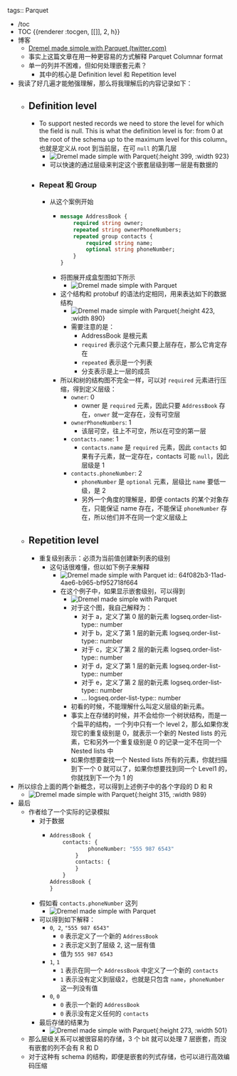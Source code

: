tags:: Parquet

- /toc
- TOC {{renderer :tocgen, [[]], 2, h}}
- 博客
	- [Dremel made simple with Parquet (twitter.com)](https://blog.twitter.com/engineering/en_us/a/2013/dremel-made-simple-with-parquet)
	- 事实上这篇文章在用一种更容易的方式解释 Parquet Columnar format
	- 单一的列并不困难，但如何处理嵌套元素？
		- 其中的核心是 Definition level 和 Repetition level
- 我读了好几遍才能勉强理解，那么将我理解后的内容记录如下：
	- ## Definition level
		- To support nested records we need to store the level for which the field is null. This is what the definition level is for: from 0 at the root of the schema up to the maximum level for this column。也就是定义从 root 到当前层，在可 `null`  的第几层
			- ![Dremel made simple with Parquet](https://cdn.cms-twdigitalassets.com/content/dam/blog-twitter/archive/dremel_made_simplewithparquet103.thumb.1280.1280.png){:height 399, :width 923}
			- 可以快速的通过层级来判定这个嵌套层级到哪一层是有数据的
		- ### Repeat 和 Group
			- 从这个案例开始
				- ``` protobuf
				  message AddressBook {
				      required string owner;
				      repeated string ownerPhoneNumbers;
				      repeated group contacts {
				          required string name;
				          optional string phoneNumber;
				      }
				  }
				  ```
				- 将图展开成盒型图如下所示
					- ![Dremel made simple with Parquet](https://cdn.cms-twdigitalassets.com/content/dam/blog-twitter/archive/dremel_made_simplewithparquet101.thumb.1280.1280.png)
				- 这个结构和 protobuf 的语法约定相同，用来表达如下的数据结构
					- ![Dremel made simple with Parquet](https://cdn.cms-twdigitalassets.com/content/dam/blog-twitter/archive/dremel_made_simplewithparquet100.thumb.1280.1280.png){:height 423, :width 890}
					- 需要注意的是：
						- AddressBook 是根元素
						- `required` 表示这个元素只要上层存在，那么它肯定存在
						- `repeated` 表示是一个列表
						- 分支表示是上一层的成员
				- 所以和树的结构图不完全一样，可以对 `required` 元素进行压缩，得到定义层级：
					- `owner`: 0
						- owner 是 `required` 元素，因此只要 `AddressBook` 存在，`onwer` 就一定存在，没有可空层
					- `ownerPhoneNumbers`: 1
						- 该层可空，往上不可空，所以在可空的第一层
					- `contacts.name`: 1
						- `contacts.name` 是 `required` 元素，因此 `contacts` 如果有子元素，就一定存在，contacts 可能 `null`，因此层级是 1
					- `contacts.phoneNumber`: 2
						- `phoneNumber` 是 `optional` 元素，层级比 `name` 要低一级，是 2
						- 另外一个角度的理解是，即便 contacts 的某个对象存在，只能保证 name 存在，不能保证 `phoneNumber` 存在，所以他们并不在同一个定义层级上
	- ## Repetition level
		- 重复级别表示：必须为当前值创建新列表的级别
			- 这句话很难懂，但以如下例子来解释
				- ![Dremel made simple with Parquet](https://cdn.cms-twdigitalassets.com/content/dam/blog-twitter/archive/dremel_made_simplewithparquet105.thumb.1280.1280.png)
				  id:: 64f082b3-11ad-4ae6-b965-bf952718f664
				- 在这个例子中，如果显示嵌套级别，可以得到
					- ![Dremel made simple with Parquet](https://cdn.cms-twdigitalassets.com/content/dam/blog-twitter/archive/dremel_made_simplewithparquet107.thumb.1280.1280.png)
					- 对于这个图，我自己解释为：
						- 对于 a，定义了第 0 层的新元素
						  logseq.order-list-type:: number
						- 对于 b，定义了第 1 层的新元素
						  logseq.order-list-type:: number
						- 对于 c，定义了第 2 层的新元素
						  logseq.order-list-type:: number
						- 对于 d，定义了第 1 层的新元素
						  logseq.order-list-type:: number
						- 对于 e，定义了第 2 层的新元素
						  logseq.order-list-type:: number
						- ...
						  logseq.order-list-type:: number
					- 初看的时候，不能理解什么叫定义层级的新元素。
					- 事实上在存储的时候，并不会给你一个树状结构，而是一个扁平的结构，一个列中只有一个 level 2，那么如果你发现它的重复级别是 0，就表示一个新的 Nested lists 的元素，它和另外一个重复级别是 0 的记录一定不在同一个 Nested lists 中
					- 如果你想要查找一个 Nested lists 所有的元素，你就扫描到下一个 0 就可以了，如果你想要找到同一个 Level1 的，你就找到下一个为 1 的
- 所以综合上面的两个新概念，可以得到上述例子中的各个字段的 D 和 R
	- ![Dremel made simple with Parquet](https://cdn.cms-twdigitalassets.com/content/dam/blog-twitter/archive/dremel_made_simplewithparquet108.thumb.1280.1280.png){:height 315, :width 989}
- 最后
	- 作者给了一个实际的记录模拟
		- 对于数据
			- ``` protobuf
			  AddressBook {
			      contacts: {
			              phoneNumber: "555 987 6543"
			          }
			          contacts: {
			          }
			      }
			  AddressBook {
			  }
			  ```
		- 假如看 `contacts.phoneNumber` 这列
			- ![Dremel made simple with Parquet](https://cdn.cms-twdigitalassets.com/content/dam/blog-twitter/archive/dremel_made_simplewithparquet109.thumb.1280.1280.png)
		- 可以得到如下解释：
			- `0`,` 2`, `"555 987 6543"`
				- `0` 表示定义了一个新的 `AddressBook`
				- `2` 表示定义到了层级 2, 这一层有值
				- 值为 `555 987 6543`
			- `1`, `1`
				- `1` 表示在同一个 `AddressBook` 中定义了一个新的 `contacts`
				- `1` 表示没有定义到层级2，也就是只包含 `name`，`phoneNumber` 这一列没有值
			- `0`, `0`
				- `0` 表示一个新的 `AddressBook`
				- `0` 表示没有定义任何的 `contacts`
		- 最后存储的结果为
			- ![Dremel made simple with Parquet](https://cdn.cms-twdigitalassets.com/content/dam/blog-twitter/archive/dremel_made_simplewithparquet110.thumb.1280.1280.png){:height 273, :width 501}
	- 那么层级关系可以被很容易的存储，3 个 bit 就可以处理 7 层嵌套，而没有嵌套的列不会有 R 和 D
	- 对于这种有 schema 的结构，即便是嵌套的列式存储，也可以进行高效编码压缩